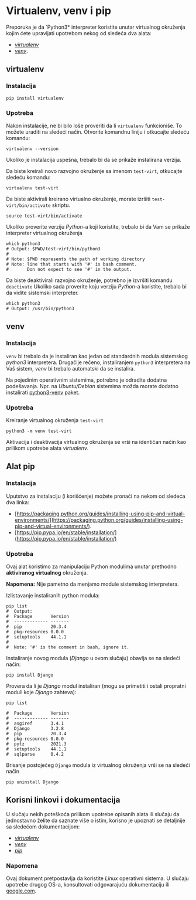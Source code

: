 # Virtualenv, venv i pip

Preporuka je da `Python3* interpreter koristite unutar virtualnog okruženja kojim ćete
upravljati upotrebom nekog od sledeća dva alata:

- [*virtualenv*](https://virtualenv.pypa.io/en/latest/)
- [*venv*](https://docs.python.org/3/library/venv.html).

## virtualenv

### Instalacija

```shell
pip install virtualenv
```

### Upotreba

Nakon instalacije, ne bi bilo loše proveriti da li `virtualenv` funkcioniše.
To možete uraditi na sledeći način. Otvorite komandnu liniju i otkucajte sledeću komandu:

```shell
virtualenv --version
```

Ukoliko je instalacija uspešna, trebalo bi da se prikaže instalirana verzija.

Da biste kreirali novo razvojno okruženje sa imenom `test-virt`, otkucajte sledeću komandu:

```shell
virtualenv test-virt
```

Da biste aktivirali kreirano virtualno okruženje, morate izršiti `test-virt/bin/activate`
skriptu.

```shell
source test-virt/bin/activate
```

Ukoliko proverite verziju *Python*-a koji koristite, trebalo bi da Vam se prikaže interpreter
virtualnog okruženja

```shell
which python3
# Output: $PWD/test-virt/bin/python3
#
# Note: $PWD represents the path of working directory
# Note: line that starts with '#' is bash comment. 
#       Don not expect to see '#' in the output.
```

Da biste deaktivirali razvojno okruženje, potrebno je izvršiti komandu `deactivate`
Ukoliko sada proverite koju verziju *Python*-a koristite, trebalo bi da vidite
sistemski interpreter.

```shell
which python3
# Output: /usr/bin/python3
```

## venv

### Instalacija

`venv` bi trebalo da je instaliran kao jedan od standardnih modula sistemskog *python3* interpretera.
Drugačije rečeno, instaliranjem `python3` interpretera na Vaš sistem, *venv* bi trebalo automatski da se instalira.

Na pojedinim operativnim sistemima, potrebno je odradite dodatna podešavanja.
Npr. na *Ubuntu/Debian* sistemima možda morate dodatno instalirati
[python3-venv](https://www.liquidweb.com/kb/how-to-setup-a-python-virtual-environment-on-ubuntu-18-04/) paket.

### Upotreba

Kreiranje virtualnog okruženja `test-virt`

```shell
python3 -m venv test-virt
```

Aktivacija i deaktivacija virtualnog okruženja se vrši na identičan način kao prilikom upotrebe
alata *virtualenv*.

## Alat pip

### Instalacija

Uputstvo za instalaciju (i korišćenje) možete pronaći na nekom od sledeća dva linka:

- [https://packaging.python.org/guides/installing-using-pip-and-virtual-environments/](https://packaging.python.org/guides/installing-using-pip-and-virtual-environments/).
- [https://pip.pypa.io/en/stable/installation/](https://pip.pypa.io/en/stable/installation/)

### Upotreba

Ovaj alat koristimo za manipulaciju Python modulima unutar prethodno **aktiviranog virtualnog** okruženja.

**Napomena:** Nije pametno da menjamo module sistemskog interpretera.

Izlistavanje instaliranih python modula:

```shell
pip list
#  Output: 
#  Package       Version
#  ------------- -------
#  pip           20.3.4
#  pkg-resources 0.0.0
#  setuptools    44.1.1
#
#  Note: '#' is the comment in bash, ignore it.
```

Instaliranje novog modula (*Django* u ovom slučaju) obavlja se na sledeći način:

```shell
pip install Django
```

Provera da li je *Django* modul instaliran (mogu se primetiti i ostali propratni moduli
koje *Django* zahteva):

```shell
pip list

#  Package       Version
#  ------------- -------
#  asgiref       3.4.1
#  Django        3.2.8
#  pip           20.3.4
#  pkg-resources 0.0.0
#  pytz          2021.3
#  setuptools    44.1.1
#  sqlparse      0.4.2
```

Brisanje postojećeg `Django` modula iz virtualnog okruženja vrši se na sledeći način

```shell
pip uninstall Django
```

## Korisni linkovi i dokumentacija

U slučaju nekih poteškoća prilikom upotrebe opisanih alata ili slučaju da jednostavno
želite da saznate više o istim, korisno je upoznati se detaljnije sa sledećom
dokumentacijom:

- [*virtualenv*](https://virtualenv.pypa.io/en/latest/)
- [*venv*](https://docs.python.org/3/library/venv.html)
- [*pip*](https://pip.pypa.io/en/stable/)

### Napomena

Ovaj dokument pretpostavlja da koristite *Linux* operativni sistema.
U slučaju upotrebe drugog OS-a, konsultovati odgovarajuću dokumentaciju ili [google.com](https://www.google.com/).

